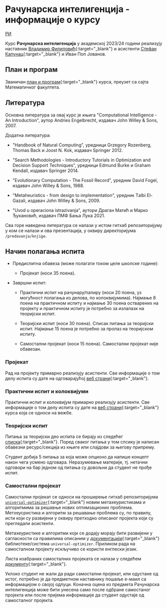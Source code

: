 # Рачунарска интелигенција - информације о курсу

[РИ](../README.md)

Курс **Рачунарска интелигенција** у академској 2023/24 години реализују наставник [Владимир Филиповић](https://vladofilipovic.github.io/index-cy.html){:target="_blank"} и асистенти [Стефан Капунац](https://poincare.matf.bg.ac.rs/~stefan.kapunac/index.html){:target="_blank"} и Иван Поп Јованов.

## План и програм

Званичан [план и програм](./R269_-_Racunarska_inteligencija.pdf){:target="_blank"} курса, преузет са сајта Математичког факултета.

## Литература

Основна литература за овај курс је књига "Computational Intelligence - An Introduction", аутор Andries Engelbrecht, издавач John Willey & Sons, 2007.

Додатна литература:

- "Handbook of Natural Computing", уредници Grzegory Rozenberg, Thomas Back и Joost N. Kok, издавач Springer 2012.

- "Search Methodologies - Introductory Tutorials in Optimization and Decision Support Techniques", уредници Edmund Burke и Graham Kendall, издавач Springer 2014.

- "Evolutionary Computation - The Fossil Record", уредник David Fogel, издавач John Willey & Sons, 1988.  

- "Metaheuristics - from design to implementation", уредник  Tаlbi El-Gazali, издавач John Willey & Sons, 2009.

- "Uvod u operaciona istrazivanja", аутори Драган Матић и Марко Ђукановић, издавач ПМФ Бања Лука 2021.

Сва горе наведена литература се налази у истом гитхaб репозиторијуму у ком се налази и ова презентација, у оквиру директоријума `/predavanja/knjige`.

## Начин полагања испита

- Предиспитна обавеза (може полагати током целе школске године):

  - Пројекат (носи 35 поена).

- Завршни испит:
  
  - Практични испит на рачунару/папиру (носи 20 поена, уз могућност полагања из делова, по колоквијумима). Најмање 8 поена на практичном испиту и најмање 30 поена остварених на пројекту и практичном испиту је потребно за излалазк на теоријски испит.
  
  - Теоријски испит (носи 30 поена). Списак питања за теоријски испит. Најмање 15 поена је потребно за пролаз на теоријском испиту.

  - Самостални пројекат (носи 15 поена). Самостални пројекат није обавезан.
  
### Пројекат

Рад на пројекту примарно реализују асистенти. Све информације о том делу испита су дате на одговарајућој [веб страни](https://docs.google.com/document/d/1bYkuzaWFJPz_F0TrE2B_0viy8RZcBlzDrvr9BeC8FG4/edit){:target="_blank"}.

### Практични испит и колоквијуми

Практични испит и колоквијум примарно реализују асистенти. Све информације о том делу испита су дате на [веб страни](https://poincare.matf.bg.ac.rs/~stefan.kapunac/ri.html){:target="_blank"} курса која се односи на вежбе.

### Теоријски испит

Питања за теоријски део испита се бирају из следећег [списка](./ispitna.pitanja.2023.pdf){:target="_blank"}. Поред сваког питања у том спсику је написан обавезни ресурс/секција из књиге или слајдови за његову припрему.

Студент добија 5 питања за која може опционо да напише концепт након чега усмено одговара. Неразумевање материје, тј. нетачни одговори на бар једном од питања су довољни да студент не прође испит.

### Самостални пројекат

Самостални пројекат се односи на проширење гитхаб репозиторијума [`universal-optimizer`](https://github.com/vladofilipovic/universal-optimizer){:target="_blank"} новим метахеуристикама и алгоритмима за решавње нових оптимзационих проблема. Метхеусристика и алгоритм за решавање проблема су, по правилу, исти који су развијени у оквиру претходно описаног пројекта који су прегледали асистенти.

Метахеуристике и алгоритми који се додају морају бити развијени у сагласности са правилима описаним у [документацији](https://vladofilipovic.github.io/universal-optimizer/contribution.html){:target="_blank"} библиотеке/система `universal-optimizer`. Приликом рада на самосталном пројекту искључиво се користи енглески језик.

Листа изабраних самосталних пројеката се налази у следећем [документу](./samostalni-projekti.md){:target="_blank"}.

Уклоко студент не жали да ради самостални пројекат, или одустане од истог, потребно је да предметном наставнику пошаље е-маил са информацијом о својој одлуци. Коначна оцена из предмета Рачунарска интелигенција може бити унесена само после одбране самостаног пројекта или после пријема информације да студент одустаје од самосталног пројекта. 
